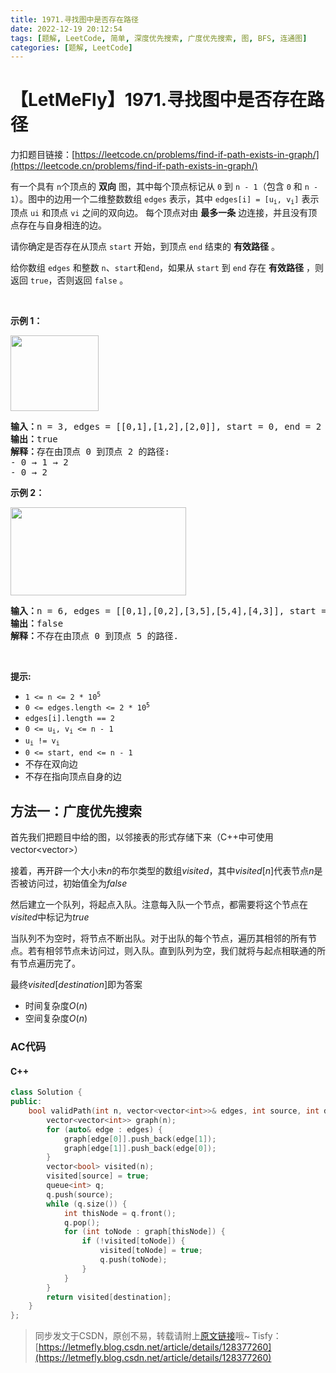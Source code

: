```yaml
---
title: 1971.寻找图中是否存在路径
date: 2022-12-19 20:12:54
tags: [题解, LeetCode, 简单, 深度优先搜索, 广度优先搜索, 图, BFS, 连通图]
categories: [题解, LeetCode]
---
```


# 【LetMeFly】1971.寻找图中是否存在路径

力扣题目链接：[https://leetcode.cn/problems/find-if-path-exists-in-graph/](https://leetcode.cn/problems/find-if-path-exists-in-graph/)

<p>有一个具有 <code>n</code>个顶点的 <strong>双向</strong> 图，其中每个顶点标记从 <code>0</code> 到 <code>n - 1</code>（包含 <code>0</code> 和 <code>n - 1</code>）。图中的边用一个二维整数数组 <code>edges</code> 表示，其中 <code>edges[i] = [u<sub>i</sub>, v<sub>i</sub>]</code> 表示顶点 <code>ui</code> 和顶点 <code>vi</code> 之间的双向边。 每个顶点对由 <strong>最多一条</strong> 边连接，并且没有顶点存在与自身相连的边。</p>

<p>请你确定是否存在从顶点 <code>start</code> 开始，到顶点 <code>end</code> 结束的 <strong>有效路径</strong> 。</p>

<p>给你数组 <code>edges</code> 和整数 <code>n</code>、<code>start</code>和<code>end</code>，如果从 <code>start</code> 到 <code>end</code> 存在 <strong>有效路径</strong> ，则返回 <code>true</code>，否则返回 <code>false</code> 。</p>

<p>&nbsp;</p>

<p><strong>示例 1：</strong></p>
<img alt="" src="https://assets.leetcode.com/uploads/2021/08/14/validpath-ex1.png" style="width: 141px; height: 121px;" />
<pre>
<strong>输入：</strong>n = 3, edges = [[0,1],[1,2],[2,0]], start = 0, end = 2
<strong>输出：</strong>true
<strong>解释：</strong>存在由顶点 0 到顶点 2 的路径:
- 0 → 1 → 2 
- 0 → 2
</pre>

<p><strong>示例 2：</strong></p>
<img alt="" src="https://assets.leetcode.com/uploads/2021/08/14/validpath-ex2.png" style="width: 281px; height: 141px;" />
<pre>
<strong>输入：</strong>n = 6, edges = [[0,1],[0,2],[3,5],[5,4],[4,3]], start = 0, end = 5
<strong>输出：</strong>false
<strong>解释：</strong>不存在由顶点 0 到顶点 5 的路径.
</pre>

<p>&nbsp;</p>

<p><strong>提示:</strong></p>

<ul>
	<li><code>1 &lt;= n &lt;= 2 * 10<sup>5</sup></code></li>
	<li><code>0 &lt;= edges.length &lt;= 2 * 10<sup>5</sup></code></li>
	<li><code>edges[i].length == 2</code></li>
	<li><code>0 &lt;= u<sub>i</sub>, v<sub>i</sub> &lt;= n - 1</code></li>
	<li><code>u<sub>i</sub> != v<sub>i</sub></code></li>
	<li><code>0 &lt;= start, end &lt;= n - 1</code></li>
	<li>不存在双向边</li>
	<li>不存在指向顶点自身的边</li>
</ul>


    
## 方法一：广度优先搜索

首先我们把题目中给的图，以邻接表的形式存储下来（C++中可使用vector<vector<int>>）

接着，再开辟一个大小未$n$的布尔类型的数组$visited$，其中$visited[n]$代表节点$n$是否被访问过，初始值全为$false$

然后建立一个队列，将起点入队。注意每入队一个节点，都需要将这个节点在$visited$中标记为$true$

当队列不为空时，将节点不断出队。对于出队的每个节点，遍历其相邻的所有节点。若有相邻节点未访问过，则入队。直到队列为空，我们就将与起点相联通的所有节点遍历完了。

最终$visited[destination]$即为答案

+ 时间复杂度$O(n)$
+ 空间复杂度$O(n)$

### AC代码

#### C++

```cpp
class Solution {
public:
    bool validPath(int n, vector<vector<int>>& edges, int source, int destination) {
        vector<vector<int>> graph(n);
        for (auto& edge : edges) {
            graph[edge[0]].push_back(edge[1]);
            graph[edge[1]].push_back(edge[0]);
        }
        vector<bool> visited(n);
        visited[source] = true;
        queue<int> q;
        q.push(source);
        while (q.size()) {
            int thisNode = q.front();
            q.pop();
            for (int toNode : graph[thisNode]) {
                if (!visited[toNode]) {
                    visited[toNode] = true;
                    q.push(toNode);
                }
            }
        }
        return visited[destination];
    }
};
```

> 同步发文于CSDN，原创不易，转载请附上[原文链接](https://blog.letmefly.xyz/2022/12/19/LeetCode%201971.%E5%AF%BB%E6%89%BE%E5%9B%BE%E4%B8%AD%E6%98%AF%E5%90%A6%E5%AD%98%E5%9C%A8%E8%B7%AF%E5%BE%84/)哦~
> Tisfy：[https://letmefly.blog.csdn.net/article/details/128377260](https://letmefly.blog.csdn.net/article/details/128377260)
